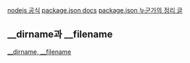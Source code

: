 [nodejs 공식](https://nodejs.org/en/docs)
[package.json docs](https://docs.npmjs.com/cli/v10/configuring-npm/package-json)
[package.json 누군가의 정리 글](https://hoya-kim.github.io/2021/09/14/package-json/)

## __dirname과 __filename
[__dirname, __filename](https://inpa.tistory.com/entry/NODE-%F0%9F%93%9A-dirname-filename-processcwd-%EC%B0%A8%EC%9D%B4-%EC%A0%95%EB%A6%AC)
